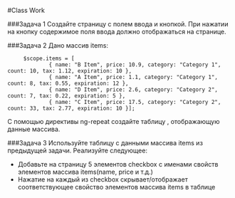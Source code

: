 #Class Work 

###Задача 1 
Создайте страницу с полем ввода и кнопкой. При нажатии на кнопку содержимое поля ввода должно отображаться на странице. 

###Задача 2
Дано массив items: 
```
     $scope.items = [
             { name: "B Item", price: 10.9, category: "Category 1", count: 10, tax: 1.12, expiration: 10 },
             { name: "A Item", price: 1.1, category: "Category 1", count: 8, tax: 0.55, expiration: 12 },
             { name: "D Item", price: 2.6, category: "Category 2", count: 7, tax: 0.22, expiration: 5 },
             { name: "C Item", price: 17.5, category: "Category 2", count: 33, tax: 2.77, expiration: 10 }];
``` 
С помощью директивы ng-repeat создайте таблицу , отображающую данные массива. 

###Задача 3 
Используйте таблицу с данными массива items из предыдущей задачи. Реализуйте следующее:

* Добавьте на страницу 5 элементов checkbox с именами свойств элементов массива items(name, price и т.д.)
* Нажатие на каждый из checkbox скрывает/отображает соответствующее свойство элементов массива items в таблице
